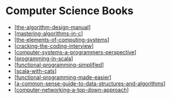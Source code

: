 Computer Science Books
===

- [[the-algorithm-design-manual]]
- [[mastering-algorithms-in-c]]
- [[the-elements-of-computing-systems]]
- [[cracking-the-coding-interview]]
- [[computer-systems-a-programmers-perspective]]
- [[programming-in-scala]]
- [[functional-programming-simplified]]
- [[scala-with-cats]]
- [[functional-programming-made-easier]]
- [[a-common-sense-guide-to-data-structures-and-algorithms]]
- [[computer-networking-a-top-down-approach]]

[//begin]: # "Autogenerated link references for markdown compatibility"
[the-algorithm-design-manual]: the-algorithm-design-manual/the-algorithm-design-manual.md "The Algorithm Design Manual"
[mastering-algorithms-in-c]: mastering-algorithms-in-c/mastering-algorithms-in-c.md "Mastering Algorithms in C"
[the-elements-of-computing-systems]: the-elements-of-computing-systems/the-elements-of-computing-systems.md "The Elements of Computing Systems"
[cracking-the-coding-interview]: cracking-the-coding-interview/cracking-the-coding-interview.md "Cracking the Coding Interview"
[computer-systems-a-programmers-perspective]: computer-systems-a-programmers-perspective/computer-systems-a-programmers-perspective.md "Computer Systems A Programmers Perspective"
[programming-in-scala]: programming-in-scala/programming-in-scala.md "Programming in Scala"
[functional-programming-simplified]: functional-programming-simplified/functional-programming-simplified.md "Functional Programming Simplified"
[scala-with-cats]: scala-with-cats/scala-with-cats.md "Scala with Cats"
[functional-programming-made-easier]: functional-programming-made-easier/functional-programming-made-easier.md "Functional Programming Made Easier"
[a-common-sense-guide-to-data-structures-and-algorithms]: a-common-sense-guide-to-data-structures-and-algorithms/a-common-sense-guide-to-data-structures-and-algorithms.md "A Common-Sense Guide to Data Structures and Algorithms"
[computer-networking-a-top-down-approach]: computer-networking-a-top-down-approach/computer-networking-a-top-down-approach.md "Computer Networking A Top Down Approach"
[//end]: # "Autogenerated link references"
